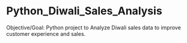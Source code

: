 # Python_Diwali_Sales_Analysis

Objective/Goal: Python project to Analyze Diwali sales data to improve customer experience and sales.

